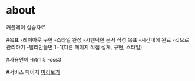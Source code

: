 # about
커플레이 실습자료

#목표
-레이아웃 구현
-스타일 완성
-시멘틱한 문서 작성 목표
-시간내에 완료
-깃으로 관리하기
-빨리만들면 1+1(다른 페이지 직접 설계, 구현, 스타일)

#사용언어
-html5
-css3

#서비스 페이지
[미리보기]()
